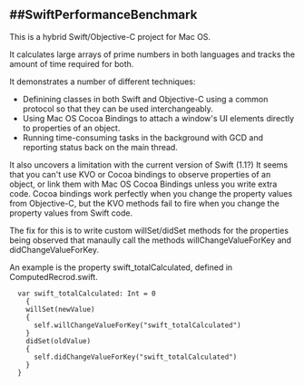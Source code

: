 ##SwiftPerformanceBenchmark
---------------

This is a hybrid Swift/Objective-C project for Mac OS.

It calculates large arrays of prime numbers in both languages and tracks the amount of time required for both.

It demonstrates a number of different techniques:

 * Definining classes in both Swift and Objective-C using a common protocol so that they can be used interchangeably. 
 * Using Mac OS Cocoa Bindings to attach a window's UI elements directly to properties of an object.
 * Running time-consuming tasks in the background with GCD and reporting status back on the main thread.


It also uncovers a limitation with the current version of Swift (1.1?) It seems that you can't use KVO or Cocoa bindings to observe properties of an object, or link them with Mac OS Cocoa Bindings unless you write extra code. Cocoa bindings work perfectly when you change the property values from Objective-C, but the KVO methods fail to fire when you change the property values from Swift code.

The fix for this is to write custom willSet/didSet methods for the properties being observed that manaully call the methods willChangeValueForKey and didChangeValueForKey.

An example is the property swift_totalCalculated, defined in ComputedRecrod.swift.

	  var swift_totalCalculated: Int = 0
	    {
	    willSet(newValue)
	    {
	      self.willChangeValueForKey("swift_totalCalculated")
	    }
	    didSet(oldValue)
	    {
	      self.didChangeValueForKey("swift_totalCalculated")
	    }
	  }


